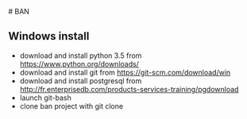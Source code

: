 # BAN
## Windows install
- download and install python 3.5 from https://www.python.org/downloads/
- download and install git from https://git-scm.com/download/win
- download and install postgresql from http://fr.enterprisedb.com/products-services-training/pgdownload
- launch git-bash
- clone ban project with git clone
